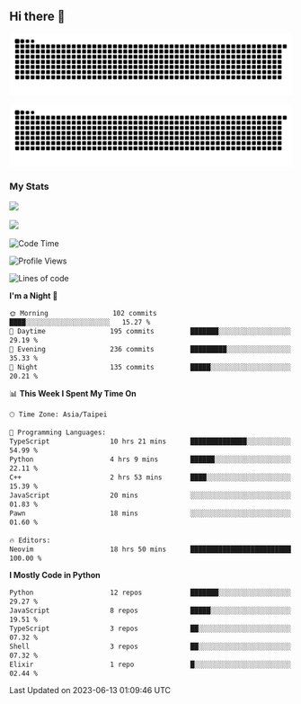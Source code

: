 ## Hi there 👋

<div align="center">

![GitHub Snake Light](https://raw.githubusercontent.com/CSY54/CSY54/snake/github-snake.svg#gh-light-mode-only)

![GitHub Snake dark](https://raw.githubusercontent.com/CSY54/CSY54/snake/github-snake-dark.svg#gh-dark-mode-only)

</div>

### My Stats

![](https://github-readme-stats.vercel.app/api?username=CSY54&theme=nord&show_icons=true)

![](https://github-readme-stats.vercel.app/api/top-langs/?username=CSY54&theme=nord&layout=compact&card_width=445)

<!--START_SECTION:waka-->
![Code Time](http://img.shields.io/badge/Code%20Time-1%2C714%20hrs%2045%20mins-blue)

![Profile Views](http://img.shields.io/badge/Profile%20Views-1-blue)

![Lines of code](https://img.shields.io/badge/From%20Hello%20World%20I%27ve%20Written-451.9%20thousand%20lines%20of%20code-blue)

**I'm a Night 🦉** 

```text
🌞 Morning                102 commits         ████░░░░░░░░░░░░░░░░░░░░░   15.27 % 
🌆 Daytime                195 commits         ███████░░░░░░░░░░░░░░░░░░   29.19 % 
🌃 Evening                236 commits         █████████░░░░░░░░░░░░░░░░   35.33 % 
🌙 Night                  135 commits         █████░░░░░░░░░░░░░░░░░░░░   20.21 % 
```


📊 **This Week I Spent My Time On** 

```text
🕑︎ Time Zone: Asia/Taipei

💬 Programming Languages: 
TypeScript               10 hrs 21 mins      ██████████████░░░░░░░░░░░   54.99 % 
Python                   4 hrs 9 mins        ██████░░░░░░░░░░░░░░░░░░░   22.11 % 
C++                      2 hrs 53 mins       ████░░░░░░░░░░░░░░░░░░░░░   15.39 % 
JavaScript               20 mins             ░░░░░░░░░░░░░░░░░░░░░░░░░   01.83 % 
Pawn                     18 mins             ░░░░░░░░░░░░░░░░░░░░░░░░░   01.60 % 

🔥 Editors: 
Neovim                   18 hrs 50 mins      █████████████████████████   100.00 % 
```

**I Mostly Code in Python** 

```text
Python                   12 repos            ███████░░░░░░░░░░░░░░░░░░   29.27 % 
JavaScript               8 repos             █████░░░░░░░░░░░░░░░░░░░░   19.51 % 
TypeScript               3 repos             ██░░░░░░░░░░░░░░░░░░░░░░░   07.32 % 
Shell                    3 repos             ██░░░░░░░░░░░░░░░░░░░░░░░   07.32 % 
Elixir                   1 repo              █░░░░░░░░░░░░░░░░░░░░░░░░   02.44 % 
```




 Last Updated on 2023-06-13 01:09:46 UTC
<!--END_SECTION:waka-->

<!--
**CSY54/CSY54** is a ✨ _special_ ✨ repository because its `README.md` (this file) appears on your GitHub profile.

Here are some ideas to get you started:

- 🔭 I’m currently working on ...
- 🌱 I’m currently learning ...
- 👯 I’m looking to collaborate on ...
- 🤔 I’m looking for help with ...
- 💬 Ask me about ...
- 📫 How to reach me: ...
- 😄 Pronouns: ...
- ⚡ Fun fact: ...
-->
